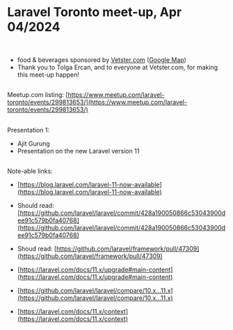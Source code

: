 # Laravel Toronto meet-up, Apr 04/2024
<br>

- food & beverages sponsored by [Vetster.com](https://vetster.com) ([Google Map](https://maps.app.goo.gl/85Bdft6xLCHLyM6n6))
- Thank you to Tolga Ercan, and to everyone at Vetster.com, for making this meet-up happen!

##
Meetup.com listing: [https://www.meetup.com/laravel-toronto/events/299813653/](https://www.meetup.com/laravel-toronto/events/299813653/)

##
Presentation 1:
- Ajit Gurung 
- Presentation on the new Laravel version 11

##
Note-able links:
- [https://blog.laravel.com/laravel-11-now-available](https://blog.laravel.com/laravel-11-now-available)
- Should read: [https://github.com/laravel/laravel/commit/428a190050866c53043900dee91c579b0fa40768](https://github.com/laravel/laravel/commit/428a190050866c53043900dee91c579b0fa40768)
- Shoud read: [https://github.com/laravel/framework/pull/47309](https://github.com/laravel/framework/pull/47309)
- [https://laravel.com/docs/11.x/upgrade#main-content](https://laravel.com/docs/11.x/upgrade#main-content)

- [https://github.com/laravel/laravel/compare/10.x...11.x](https://github.com/laravel/laravel/compare/10.x...11.x)
 
- [https://laravel.com/docs/11.x/context](https://laravel.com/docs/11.x/context)



